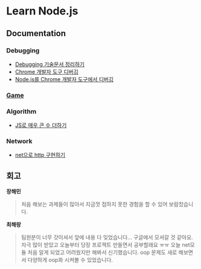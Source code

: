 # Learn Node.js

## Documentation

### Debugging

- [Debugging 기술문서 정리하기](https://github.com/woowa-techcamp-2020/jhaemin-sss5793-haerang94-learn-node/blob/master/doc/debugging.md)
- [Chrome 개발자 도구 디버깅](https://github.com/woowa-techcamp-2020/jhaemin-sss5793-haerang94-learn-node/blob/master/doc/chrome-debugger.md)
- [Node.js를 Chrome 개발자 도구에서 디버깅](https://github.com/woowa-techcamp-2020/jhaemin-sss5793-haerang94-learn-node/blob/master/doc/how-to-debug-nodejs-with-chrome-dev-tools.md)

### [Game](https://github.com/woowa-techcamp-2020/jhaemin-sss5793-haerang94-learn-node/tree/master/game/src)

### Algorithm

- [JS로 매우 큰 수 더하기](https://github.com/woowa-techcamp-2020/jhaemin-sss5793-haerang94-learn-node/blob/master/algorithm/source.js)

### Network

- [net으로 http 구현하기](https://github.com/woowa-techcamp-2020/jhaemin-sss5793-haerang94-learn-node/tree/master/network/net)

## 회고

**장해민**

> 처음 해보는 과제들이 많아서 지금껏 접하지 못한 경험을 할 수 있어 보람찼습니다.

**최해랑**

> 팀원분이 너무 갓이셔서 앞에 내용 다 잊었습니다... 구글에서 모셔갈 것 같아요. 자극 많이 받았고 오늘부터 당장 프로젝트 만들면서 공부할래요 ㅠㅠ 
> 오늘 net모듈 처음 알게 되었고 어려웠지만 해봐서 신기했습니다. oop 문제도 새로 해보면서 다양하게 oop화 시켜볼 수 있었습니다.
